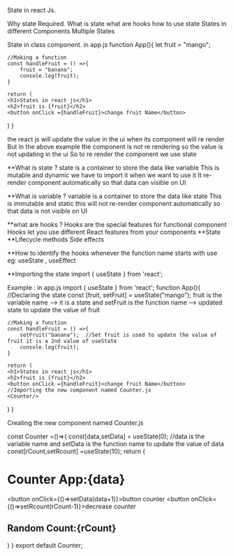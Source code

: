 State in react Js.

Why state Required.
What is state
what are hooks
how to use state
States in different Components
Multiple States 

State in class component.
in app.js
function App(){
    let fruit = "mango";

    //Making a function
    const handleFruit = () =>{
        fruit = "banana";
        console.log(fruit);
    }

    return (
    <h1>States in react js</h1>
    <h2>fruit is {fruit}</h2>
    <button onClick ={handleFruit}>change fruit Name</button>
    

)
}

the react js will update the value in the ui when its component will re render
But in the above example the component is not re rendering so the value is not updating in the ui
So to re render the component we use state

**What is state ?
state is a container to store the data like variable 
This is mutable and dynamic
we have to import it when we want to use it
It re-render component automatically so that data can visible on UI
 
**What is variable ?
variable is a container to store the data like state
This is immutable and static 
this will not re-render component automatically so that data is not visible on UI

**what are hooks ?
Hooks are the special features for functional component 
Hooks let you use different React features from your components 
**State
**Lifecycle methods
Side effects

**How to identify the hooks
whenever the function name starts with use
eg: useState , useEffect


**Importing the state 
import  { useState } from 'react';

Example : in app.js
import  { useState } from 'react';
function App(){
    //Declaring the state
    const [fruit, setFruit] = useState("mango");  fruit is the variable name --> it is a  state  and setFruit is the function name --> updated state to update the value of fruit

    //Making a function
    const handleFruit = () =>{
        setFruit("banana");  //Set fruit is used to update the value of fruit it is a 2nd value of useState
        console.log(fruit);
    }

    return (
    <h1>States in react js</h1>
    <h2>fruit is {fruit}</h2>
    <button onClick ={handleFruit}>change fruit Name</button>
    //Importing the new component named Counter.js
    <Counter/>

)
}

Creating the new component named Counter.js

const Counter =()=>{
    const[data,setData] = useState(0); //data is the variable name and setData is the function name to update the value of data
    const[rCount,setRcount] =useState(10);
    return (
        <div>
            <h1>Counter App:{data}</h1>
            <button onClick={()=>setData(data+1)}>button counter</button>
            <button onClick={()=>setRcount(rCount-1)}>decrease counter</button>
            <h2>Random Count:{rCount}</h2>
        </div>
    )
}
export default Counter;
